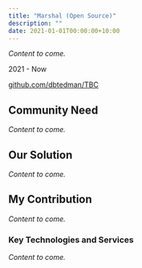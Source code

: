 ```yaml
---
title: "Marshal (Open Source)"
description: ""
date: 2021-01-01T00:00:00+10:00
---
```


_Content to come._

2021 - Now

[github.com/dbtedman/TBC](https://github.com/dbtedman/TBC)

## Community Need

_Content to come._

## Our Solution

_Content to come._

## My Contribution

_Content to come._

### Key Technologies and Services

_Content to come._
